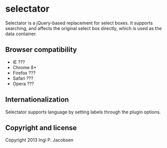selectator
==========

Selectator is a jQuery-based replacement for select boxes. It supports searching, and affects the original select box directly, which is used as the data container.


Browser compatibility
---------------------
* IE ???
* Chrome 8+
* Firefox ???
* Safari ???
* Opera ???


Internationalization
--------------------

Selectator supports language by setting labels through the plugin options.


Copyright and license
---------------------

Copyright 2013 Ingi P. Jacobsen
